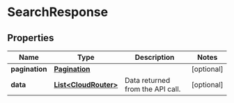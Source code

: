 

# SearchResponse


## Properties

| Name | Type | Description | Notes |
|------------ | ------------- | ------------- | -------------|
|**pagination** | [**Pagination**](Pagination.md) |  |  [optional] |
|**data** | [**List&lt;CloudRouter&gt;**](CloudRouter.md) | Data returned from the API call. |  [optional] |



